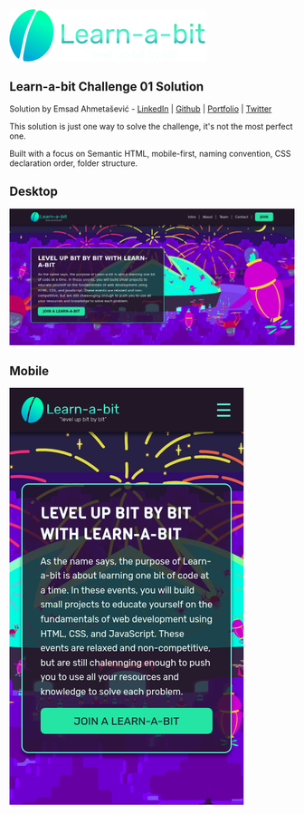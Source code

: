 <img src="./images/learnabit-logo.svg" />

## Learn-a-bit Challenge 01 Solution

Solution by Emsad Ahmetašević - [LinkedIn](https://www.linkedin.com/in/emsad/) | [Github](https://github.com/emsad87) | [Portfolio](https://emsad87.github.io/) | [Twitter](https://twitter.com/emsad87)

This solution is just one way to solve the challenge, it's not the most perfect one.

Built with a focus on Semantic HTML, mobile-first, naming convention, CSS declaration order, folder structure.

## Desktop

![design desktop](./images/learnabit-challenge01-desktop-emsad.png)

## Mobile

![design mobile](./images/learnabit-challenge01-mobile-emsad.png)
